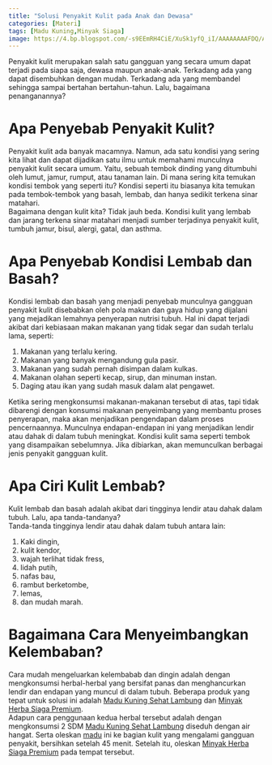 ```yaml
---
title: "Solusi Penyakit Kulit pada Anak dan Dewasa"
categories: [Materi]
tags: [Madu Kuning,Minyak Siaga]
image: https://4.bp.blogspot.com/-s9EEmRH4CiE/XuSk1yfQ_iI/AAAAAAAAFDQ/AtLyQvMuU4QAmrPqXewYLgYW_WJ2NCsLACPcBGAsYHg/s1600/202006-mho-solusi-penyakit-kulit.png
---
```


<div class="paraph">Penyakit kulit merupakan salah satu gangguan yang secara umum dapat terjadi pada siapa saja, dewasa maupun anak-anak. Terkadang ada yang dapat disembuhkan dengan mudah. Terkadang ada yang membandel sehingga sampai bertahan bertahun-tahun. Lalu, bagaimana penanganannya?</div>

<h1>Apa Penyebab Penyakit Kulit?</h1>

<div class="paraph">Penyakit kulit ada banyak macamnya. Namun, ada satu kondisi yang sering kita lihat dan dapat dijadikan satu ilmu untuk memahami munculnya penyakit kulit secara umum. Yaitu, sebuah tembok dinding yang ditumbuhi oleh lumut, jamur, rumput, atau tanaman lain. Di mana sering kita temukan kondisi tembok yang seperti itu? Kondisi seperti itu biasanya kita temukan pada tembok-tembok yang basah, lembab, dan hanya sedikit terkena sinar matahari.</div>

<div class="paraph">Bagaimana dengan kulit kita? Tidak jauh beda. Kondisi kulit yang lembab dan jarang terkena sinar matahari menjadi sumber terjadinya penyakit kulit, tumbuh jamur, bisul, alergi, gatal, dan asthma.</div>

<h1>Apa Penyebab Kondisi Lembab dan Basah?</h1>

<div class="paraph">Kondisi lembab dan basah yang menjadi penyebab munculnya gangguan penyakit kulit disebabkan oleh pola makan dan gaya hidup yang dijalani yang mejadikan lemahnya penyerapan nutrisi tubuh. Hal ini dapat terjadi akibat dari kebiasaan makan makanan yang tidak segar dan sudah terlalu lama, seperti:</div>

<ol>
    <li>Makanan yang terlalu kering.</li>
    <li>Makanan yang banyak mengandung gula pasir.</li>
    <li>Makanan yang sudah pernah disimpan dalam kulkas.</li>
    <li>Makanan olahan seperti kecap, sirup,  dan minuman instan.</li>
    <li>Daging atau ikan yang sudah masuk dalam alat pengawet.</li>
</ol>

<div class="paraph">Ketika sering mengkonsumsi makanan-makanan tersebut di atas, tapi tidak dibarengi dengan konsumsi makanan penyeimbang yang membantu proses penyerapan, maka akan menjadikan pengendapan dalam proses pencernaannya. Munculnya endapan-endapan ini yang menjadikan lendir atau dahak di dalam tubuh meningkat. Kondisi kulit sama seperti tembok yang disampaikan sebelumnya. Jika dibiarkan, akan memunculkan berbagai jenis penyakit gangguan kulit.</div>

<h1>Apa Ciri Kulit Lembab?</h1>

<div class="paraph">Kulit lembab dan basah adalah akibat dari tingginya lendir atau dahak dalam tubuh. Lalu, apa tanda-tandanya?</div>

<div class="paraph">Tanda-tanda tingginya lendir atau dahak dalam tubuh antara lain:</div>

<ol>
    <li>Kaki dingin,</li>
    <li>kulit kendor,</li>
    <li>wajah terlihat tidak fress,</li>
    <li>lidah putih,</li>
    <li>nafas bau,</li>
    <li>rambut berketombe,</li>
    <li>lemas,</li>
    <li>dan mudah marah.</li>
</ol>

<h1>Bagaimana Cara Menyeimbangkan Kelembaban?</h1>

<div class="paraph">Cara mudah mengeluarkan kelembabab dan dingin adalah dengan mengkonsumsi herbal-herbal yang bersifat panas dan menghancurkan lendir dan endapan yang muncul di dalam tubuh. Beberapa produk yang tepat untuk solusi ini adalah <a  class="mhoapp orange" href="{{ site.baseurl }}/posts/madu-kuning-sehat-lambung-wk6" title="Madu Kuning Sehat Lambung">Madu Kuning Sehat Lambung</a> dan <a  class="mhoapp red" href="{{ site.baseurl }}/posts/minyak-herba-siaga-premium-2tm" title="Minyak Herba Siaga Premium">Minyak Herba Siaga Premium</a>.</div>

<div class="paraph">Adapun cara penggunaan kedua herbal tersebut adalah dengan mengkonsumsi 2 SDM <a  class="mhoapp orange" href="{{ site.baseurl }}/posts/madu-kuning-sehat-lambung-wk6" title="Madu Kuning Sehat Lambung">Madu Kuning Sehat Lambung</a> diseduh dengan air hangat. Serta oleskan <a href='/tags/madu' title="Label Madu">madu</a> ini ke bagian kulit yang mengalami gangguan penyakit, bersihkan setelah 45 menit. Setelah itu, oleskan <a  class="mhoapp red" href="{{ site.baseurl }}/posts/minyak-herba-siaga-premium-2tm" title="Minyak Herba Siaga Premium">Minyak Herba Siaga Premium</a> pada tempat tersebut.</div>